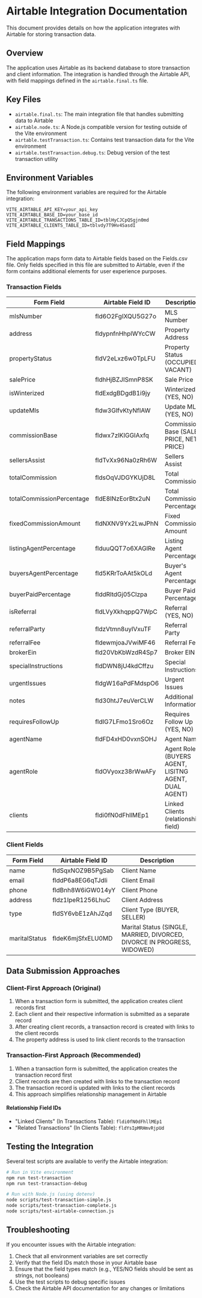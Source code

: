 # Airtable Integration Documentation

This document provides details on how the application integrates with Airtable for storing transaction data.

## Overview

The application uses Airtable as its backend database to store transaction and client information. The integration is handled through the Airtable API, with field mappings defined in the `airtable.final.ts` file.

## Key Files

- `airtable.final.ts`: The main integration file that handles submitting data to Airtable
- `airtable.node.ts`: A Node.js compatible version for testing outside of the Vite environment
- `airtable.testTransaction.ts`: Contains test transaction data for the Vite environment
- `airtable.testTransaction.debug.ts`: Debug version of the test transaction utility

## Environment Variables

The following environment variables are required for the Airtable integration:

```
VITE_AIRTABLE_API_KEY=your_api_key
VITE_AIRTABLE_BASE_ID=your_base_id
VITE_AIRTABLE_TRANSACTIONS_TABLE_ID=tblHyCJCpQSgjn0md
VITE_AIRTABLE_CLIENTS_TABLE_ID=tblvdy7T9Hv4SasdI
```

## Field Mappings

The application maps form data to Airtable fields based on the Fields.csv file. Only fields specified in this file are submitted to Airtable, even if the form contains additional elements for user experience purposes.

### Transaction Fields

| Form Field | Airtable Field ID | Description |
|------------|-------------------|-------------|
| mlsNumber | fld6O2FgIXQU5G27o | MLS Number |
| address | fldypnfnHhplWYcCW | Property Address |
| propertyStatus | fldV2eLxz6w0TpLFU | Property Status (OCCUPIED, VACANT) |
| salePrice | fldhHjBZJISmnP8SK | Sale Price |
| isWinterized | fldExdgBDgdB1i9jy | Winterized (YES, NO) |
| updateMls | fldw3GlfvKtyNfIAW | Update MLS (YES, NO) |
| commissionBase | fldwx7zlKIGGIAxfq | Commission Base (SALE PRICE, NET PRICE) |
| sellersAssist | fldTvXx96Na0zRh6W | Sellers Assist |
| totalCommission | fldsOqVJDGYKUjD8L | Total Commission |
| totalCommissionPercentage | fldE8INzEorBtx2uN | Total Commission Percentage |
| fixedCommissionAmount | fldNXNV9Yx2LwJPhN | Fixed Commission Amount |
| listingAgentPercentage | flduuQQT7o6XAGlRe | Listing Agent Percentage |
| buyersAgentPercentage | fld5KRrToAAt5kOLd | Buyer's Agent Percentage |
| buyerPaidPercentage | flddRltdGj05Clzpa | Buyer Paid Percentage |
| isReferral | fldLVyXkhqppQ7WpC | Referral (YES, NO) |
| referralParty | fldzVtmn8uylVxuTF | Referral Party |
| referralFee | fldewmjoaJVwiMF46 | Referral Fee |
| brokerEin | fld20VbKbWzdR4Sp7 | Broker EIN |
| specialInstructions | fldDWN8jU4kdCffzu | Special Instructions |
| urgentIssues | fldgW16aPdFMdspO6 | Urgent Issues |
| notes | fld30htJ7euVerCLW | Additional Information |
| requiresFollowUp | fldIG7LFmo1Sro6Oz | Requires Follow Up (YES, NO) |
| agentName | fldFD4xHD0vxnSOHJ | Agent Name |
| agentRole | fldOVyoxz38rWwAFy | Agent Role (BUYERS AGENT, LISITNG AGENT, DUAL AGENT) |
| clients | fldi0fN0dFhllMEp1 | Linked Clients (relationship field) |

### Client Fields

| Form Field | Airtable Field ID | Description |
|------------|-------------------|-------------|
| name | fldSqxNOZ9B5PgSab | Client Name |
| email | flddP6a8EG6qTJdIi | Client Email |
| phone | fldBnh8W6iGW014yY | Client Phone |
| address | fldz1IpeR1256LhuC | Client Address |
| type | fldSY6vbE1zAhJZqd | Client Type (BUYER, SELLER) |
| maritalStatus | fldeK6mjSfxELU0MD | Marital Status (SINGLE, MARRIED, DIVORCED, DIVORCE IN PROGRESS, WIDOWED) |

## Data Submission Approaches

### Client-First Approach (Original)

1. When a transaction form is submitted, the application creates client records first
2. Each client and their respective information is submitted as a separate record
3. After creating client records, a transaction record is created with links to the client records
4. The property address is used to link client records to the transaction

### Transaction-First Approach (Recommended)

1. When a transaction form is submitted, the application creates the transaction record first
2. Client records are then created with links to the transaction record
3. The transaction record is updated with links to the client records
4. This approach simplifies relationship management in Airtable

#### Relationship Field IDs

- "Linked Clients" (In Transactions Table): `fldi0fN0dFhllMEp1`
- "Related Transactions" (In Clients Table): `fldYsIpMRHmvRjpUd`

## Testing the Integration

Several test scripts are available to verify the Airtable integration:

```bash
# Run in Vite environment
npm run test-transaction
npm run test-transaction-debug

# Run with Node.js (using dotenv)
node scripts/test-transaction-simple.js
node scripts/test-transaction-complete.js
node scripts/test-airtable-connection.js
```

## Troubleshooting

If you encounter issues with the Airtable integration:

1. Check that all environment variables are set correctly
2. Verify that the field IDs match those in your Airtable base
3. Ensure that the field types match (e.g., YES/NO fields should be sent as strings, not booleans)
4. Use the test scripts to debug specific issues
5. Check the Airtable API documentation for any changes or limitations

